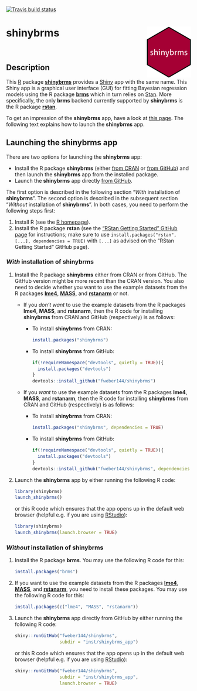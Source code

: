 
<br>

<!-- badges: start -->

[![Travis build
status](https://travis-ci.org/fweber144/shinybrms.svg?branch=master)](https://travis-ci.org/fweber144/shinybrms)
<!-- badges: end -->

# **shinybrms** <img src='man/figures/logo.svg' align="right" height="139" />

<br>

## Description

This [R](https://www.R-project.org/) package
[**shinybrms**](https://fweber144.github.io/shinybrms/) provides a
[Shiny](https://shiny.rstudio.com/) app with the same name. This Shiny
app is a graphical user interface (GUI) for fitting Bayesian regression
models using the R package
[**brms**](https://paul-buerkner.github.io/brms/) which in turn relies
on [Stan](https://mc-stan.org/). More specifically, the only **brms**
backend currently supported by **shinybrms** is the R package
[**rstan**](https://mc-stan.org/rstan/).

To get an impression of the **shinybrms** app, have a look at [this
page](https://fweber144.github.io/shinybrms/articles/shinybrms.html).
The following text explains how to launch the **shinybrms** app.

## Launching the **shinybrms** app

There are two options for launching the **shinybrms** app:

  - Install the R package **shinybrms** (either [from
    CRAN](https://CRAN.R-project.org/package=shinybrms) or [from
    GitHub](https://github.com/fweber144/shinybrms)) and then launch the
    **shinybrms** app from the installed package.
  - Launch the **shinybrms** app directly [from
    GitHub](https://github.com/fweber144/shinybrms/tree/master/inst/shinybrms_app).

The first option is described in the following section “*With*
installation of **shinybrms**”. The second option is described in the
subsequent section “*Without* installation of **shinybrms**”. In both
cases, you need to perform the following steps first:

1.  Install R (see the [R homepage](https://www.R-project.org/)).
2.  Install the R package **rstan** (see the [“RStan Getting Started”
    GitHub
    page](https://github.com/stan-dev/rstan/wiki/RStan-Getting-Started)
    for instructions; make sure to use `install.packages("rstan", [...],
    dependencies = TRUE)` with `[...]` as advised on the “RStan Getting
    Started” GitHub page).

### *With* installation of **shinybrms**

1.  Install the R package **shinybrms** either from CRAN or from GitHub.
    The GitHub version might be more recent than the CRAN version. You
    also need to decide whether you want to use the example datasets
    from the R packages
    [**lme4**](https://CRAN.R-project.org/package=lme4),
    [**MASS**](https://CRAN.R-project.org/package=MASS), and
    [**rstanarm**](https://mc-stan.org/rstanarm/) or not.
    
      - If you *don’t want* to use the example datasets from the R
        packages **lme4**, **MASS**, and **rstanarm**, then the R code
        for installing **shinybrms** from CRAN and GitHub (respectively)
        is as follows:
          - To install **shinybrms** from CRAN:
            
            ``` r
            install.packages("shinybrms")
            ```
        
          - To install **shinybrms** from GitHub:
            
            ``` r
            if(!requireNamespace("devtools", quietly = TRUE)){
              install.packages("devtools")
            }
            devtools::install_github("fweber144/shinybrms")
            ```
      - If you *want* to use the example datasets from the R packages
        **lme4**, **MASS**, and **rstanarm**, then the R code for
        installing **shinybrms** from CRAN and GitHub (respectively) is
        as follows:
          - To install **shinybrms** from CRAN:
            
            ``` r
            install.packages("shinybrms", dependencies = TRUE)
            ```
        
          - To install **shinybrms** from GitHub:
            
            ``` r
            if(!requireNamespace("devtools", quietly = TRUE)){
              install.packages("devtools")
            }
            devtools::install_github("fweber144/shinybrms", dependencies = TRUE)
            ```

2.  Launch the **shinybrms** app by either running the following R code:
    
    ``` r
    library(shinybrms)
    launch_shinybrms()
    ```
    
    or this R code which ensures that the app opens up in the default
    web browser (helpful e.g. if you are using
    [RStudio](https://rstudio.com/)):
    
    ``` r
    library(shinybrms)
    launch_shinybrms(launch.browser = TRUE)
    ```

### *Without* installation of **shinybrms**

1.  Install the R package **brms**. You may use the following R code for
    this:
    
    ``` r
    install.packages("brms")
    ```

2.  If you want to use the example datasets from the R packages
    [**lme4**](https://CRAN.R-project.org/package=lme4),
    [**MASS**](https://CRAN.R-project.org/package=MASS), and
    [**rstanarm**](https://mc-stan.org/rstanarm/), you need to install
    these packages. You may use the following R code for this:
    
    ``` r
    install.packages(c("lme4", "MASS", "rstanarm"))
    ```

3.  Launch the **shinybrms** app directly from GitHub by either running
    the following R code:
    
    ``` r
    shiny::runGitHub("fweber144/shinybrms",
                     subdir = "inst/shinybrms_app")
    ```
    
    or this R code which ensures that the app opens up in the default
    web browser (helpful e.g. if you are using
    [RStudio](https://rstudio.com/)):
    
    ``` r
    shiny::runGitHub("fweber144/shinybrms",
                     subdir = "inst/shinybrms_app",
                     launch.browser = TRUE)
    ```
